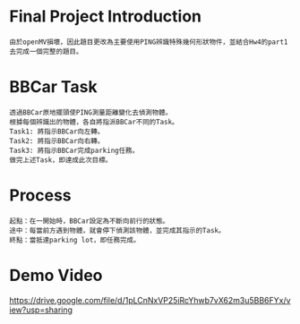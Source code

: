 # Final Project Introduction
  
    由於openMV損壞，因此題目更改為主要使用PING辨識特殊幾何形狀物件，並結合Hw4的part1去完成一個完整的題目。
  
# BBCar Task

    透過BBCar原地擺頭使PING測量距離變化去偵測物體。
    根據每個辨識出的物體，各自將指派BBCar不同的Task。
    Task1: 將指示BBCar向左轉。
    Task2: 將指示BBCar向右轉。
    Task3: 將指示BBCar完成parking任務。
    做完上述Task，即達成此次目標。
  
# Process

    起點：在一開始時，BBCar設定為不斷向前行的狀態。
    途中：每當前方遇到物體，就會停下偵測該物體，並完成其指示的Task。
    終點：當抵達parking lot，即任務完成。
  
# Demo Video

https://drive.google.com/file/d/1pLCnNxVP25iRcYhwb7vX62m3u5BB6FYx/view?usp=sharing


  
  
  
